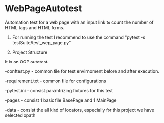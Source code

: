 # WebPageAutotest


Automation test for a web page with an input link to count the number of HTML tags and HTML forms. 

1. For running the test I recommend to use the command "pytest -s testSuite/test_wep_page.py" 

2. Project Structure

It is an OOP autotest. 

-conftest.py - common file for test envirnoment before and after execution. 

-requirement.txt - common file for configurations 

-pytest.ini -  consist paramtrizing fixtures for this test 

-pages - consist 1 basic file BasePage and 1 MainPage 

-data - consist the all kind of locators, especially for this project we have selected xpath
